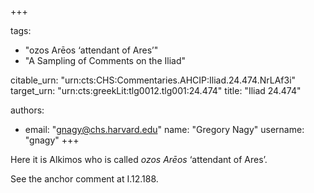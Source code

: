 +++

tags:
- "ozos Arēos ‘attendant of Ares’"
- "A Sampling of Comments on the Iliad"

citable_urn: "urn:cts:CHS:Commentaries.AHCIP:Iliad.24.474.NrLAf3i"
target_urn: "urn:cts:greekLit:tlg0012.tlg001:24.474"
title: "Iliad 24.474"

authors:
- email: "gnagy@chs.harvard.edu"
  name: "Gregory Nagy"
  username: "gnagy"
+++

<p>Here it is Alkimos who is called <em>ozos Arēos</em> ‘attendant of Ares’.</p><p>See the anchor comment at I.12.188.</p>